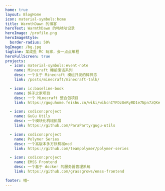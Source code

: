 ```yaml
---
home: true
layout: BlogHome
icon: material-symbols:home
title: WarmthDawn 的博客
heroText: WarmthDawn 的咕咕咕记录
heroImage: /profile.png
heroImageStyle:
  border-radius: 50%
bgImage: /bg.jpg
tagline: 某咸鱼 MC 玩家，会一点点编程
heroFullScreen: true
projects:
  - icon: material-symbols:event-note
    name: Minecraft 睡前废话系列
    desc: 一个关于 Minecraft 模组开发的碎碎念
    link: /posts/minecraft/minecraft-talk/

  - icon: ic:baseline-book
    name: 鸽子之家项目
    desc: 一个 Minecraft 整合包项目
    link: https://guguhome.feishu.cn/wiki/wikcnIYFDzUeRyRD1e7Npn7zQKe

  - icon: codicon:project
    name: GuGu Utils
    desc: 一个模块化机械拓展
    link: https://github.com/ParaParty/gugu-utils

  - icon: codicon:project
    name: Polymer Series
    desc: 一个高版本多方快机械mod
    link: https://github.com/teampolymer/polymer-series

  - icon: codicon:project
    name: EMSS Frontend
    desc: 一个基于 docker 的服务器管理系统
    link: https://github.com/grassgrows/emss-frontend

footer: 喵~
---
```

